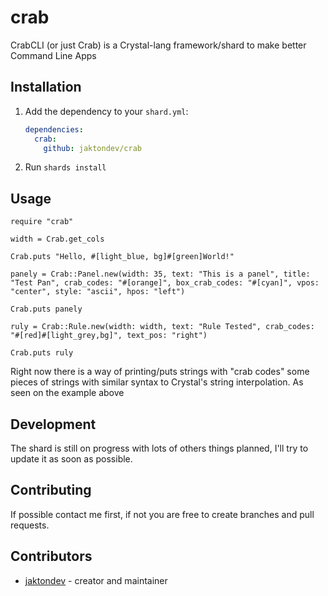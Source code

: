 # crab

CrabCLI (or just Crab) is a Crystal-lang framework/shard to make better Command Line Apps 

## Installation

1. Add the dependency to your `shard.yml`:

   ```yaml
   dependencies:
     crab:
       github: jaktondev/crab
   ```

2. Run `shards install`

## Usage

```crystal
require "crab"

width = Crab.get_cols

Crab.puts "Hello, #[light_blue, bg]#[green]World!"

panely = Crab::Panel.new(width: 35, text: "This is a panel", title: "Test Pan", crab_codes: "#[orange]", box_crab_codes: "#[cyan]", vpos: "center", style: "ascii", hpos: "left")

Crab.puts panely

ruly = Crab::Rule.new(width: width, text: "Rule Tested", crab_codes: "#[red]#[light_grey,bg]", text_pos: "right")

Crab.puts ruly
```

Right now there is a way of printing/puts strings with "crab codes" some pieces of strings with similar syntax to Crystal's string interpolation. As seen on the example above

## Development

The shard is still on progress with lots of others things planned, I'll try to update it as soon as possible.

## Contributing

If possible contact me first, if not you are free to create branches and pull requests.

## Contributors

- [jaktondev](https://github.com/jaktondev) - creator and maintainer
